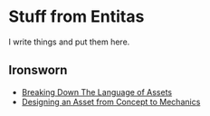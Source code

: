 # Stuff from Entitas

I write things and put them here.

## Ironsworn
- [Breaking Down The Language of Assets](/asset-language.md)
- [Designing an Asset from Concept to Mechanics](/asset-design.md)